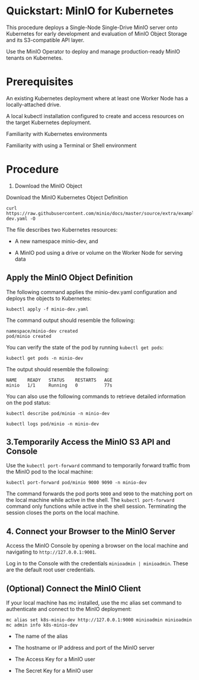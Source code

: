 # Quickstart: MinIO for Kubernetes

This procedure deploys a Single-Node Single-Drive MinIO server onto Kubernetes for early development and evaluation of MinIO Object Storage and its S3-compatible API layer.

Use the MinIO Operator to deploy and manage production-ready MinIO tenants on Kubernetes.

# Prerequisites

An existing Kubernetes deployment where at least one Worker Node has a locally-attached drive.

A local kubectl installation configured to create and access resources on the target Kubernetes deployment.

Familiarity with Kubernetes environments

Familiarity with using a Terminal or Shell environment

# Procedure

1. Download the MinIO Object

Download the MinIO Kubernetes Object Definition

```
curl https://raw.githubusercontent.com/minio/docs/master/source/extra/examples/minio-dev.yaml -O
```

The file describes two Kubernetes resources:

- A new namespace minio-dev, and

- A MinIO pod using a drive or volume on the Worker Node for serving data

## Apply the MinIO Object Definition

The following command applies the minio-dev.yaml configuration and deploys the objects to Kubernetes:

```
kubectl apply -f minio-dev.yaml
```

The command output should resemble the following:

```
namespace/minio-dev created
pod/minio created
```

You can verify the state of the pod by running `kubectl get pods`:

```
kubectl get pods -n minio-dev
```

The output should resemble the following:

```
NAME    READY   STATUS    RESTARTS   AGE
minio   1/1     Running   0          77s
```

You can also use the following commands to retrieve detailed information on the pod status:

```
kubectl describe pod/minio -n minio-dev

kubectl logs pod/minio -n minio-dev
```

## 3.Temporarily Access the MinIO S3 API and Console

Use the `kubectl port-forward` command to temporarily forward traffic from the MinIO pod to the local machine:

```
kubectl port-forward pod/minio 9000 9090 -n minio-dev
```

The command forwards the pod ports `9000` and `9090` to the matching port on the local machine while active in the shell. The `kubectl port-forward` command only functions while active in the shell session. Terminating the session closes the ports on the local machine.

## 4. Connect your Browser to the MinIO Server

Access the MinIO Console by opening a browser on the local machine and navigating to `http://127.0.0.1:9001`.

Log in to the Console with the credentials `minioadmin | minioadmin`. These are the default root user credentials.

## (Optional) Connect the MinIO Client

If your local machine has mc installed, use the mc alias set command to authenticate and connect to the MinIO deployment:

```
mc alias set k8s-minio-dev http://127.0.0.1:9000 minioadmin minioadmin
mc admin info k8s-minio-dev
```

- The name of the alias

- The hostname or IP address and port of the MinIO server

- The Access Key for a MinIO user

- The Secret Key for a MinIO user
